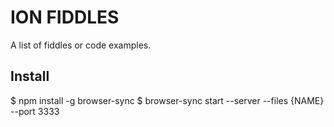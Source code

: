 ION FIDDLES
===========

A list of fiddles or code examples.

Install
-------

$ npm install -g browser-sync
$ browser-sync start --server --files {NAME} --port 3333
